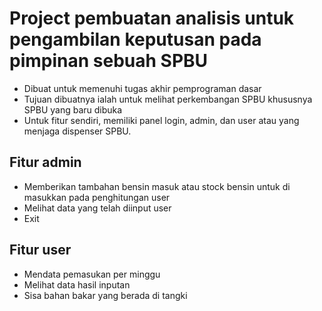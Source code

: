 # Project pembuatan analisis untuk pengambilan keputusan pada pimpinan sebuah SPBU
* Dibuat untuk memenuhi tugas akhir pemprograman dasar
* Tujuan dibuatnya ialah untuk melihat perkembangan SPBU khususnya SPBU yang baru dibuka
* Untuk fitur sendiri, memiliki panel login, admin, dan user atau yang menjaga dispenser SPBU.

## Fitur admin
* Memberikan tambahan bensin masuk atau stock bensin untuk di masukkan pada penghitungan user
* Melihat data yang telah diinput user
* Exit

## Fitur user
* Mendata pemasukan per minggu
* Melihat data hasil inputan
* Sisa bahan bakar yang berada di tangki
